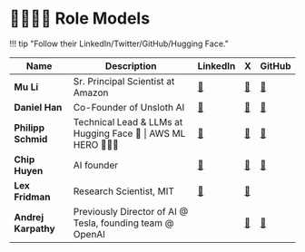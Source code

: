 # 👨‍⚖️👩‍⚖️ Role Models

!!! tip "Follow their LinkedIn/Twitter/GitHub/Hugging Face."

| **Name**            | **Description**                                            | **LinkedIn**                                                | **X**                                | **GitHub**                             |
| ------------------- | ---------------------------------------------------------- | ----------------------------------------------------------- | ------------------------------------ | -------------------------------------- |
| **Mu Li**           | Sr. Principal Scientist at Amazon                          | [🔗](https://www.linkedin.com/in/mulicmu/)                  | [🔗](https://x.com/mli65)            | [🔗](https://github.com/mli)           |
| **Daniel Han**      | Co-Founder of Unsloth AI                                   | [🔗](https://www.linkedin.com/in/danielhanchen/)            | [🔗](https://x.com/danielhanchen)    | [🔗](https://github.com/danielhanchen) |
| **Philipp Schmid**  | Technical Lead & LLMs at Hugging Face 🤗 \| AWS ML HERO 🦸🏻‍♂️ | [🔗](https://www.linkedin.com/in/philipp-schmid-a6a2bb196/) | [🔗](https://x.com/_philschmid)      | [🔗](https://github.com/philschmid)    |
| **Chip Huyen**      | AI founder                                                 | [🔗](https://www.linkedin.com/in/chiphuyen/)                | [🔗](https://twitter.com/chipro)     | [🔗](https://github.com/chiphuyen)     |
| **Lex Fridman**     | Research Scientist, MIT                                    | [🔗](https://www.linkedin.com/in/lexfridman/)               | [🔗](https://twitter.com/lexfridman) |                                        |
| **Andrej Karpathy** | Previously Director of AI @ Tesla, founding team @ OpenAI  |                                                             | [🔗](https://twitter.com/karpathy)   | [🔗](https://github.com/karpathy)      |
